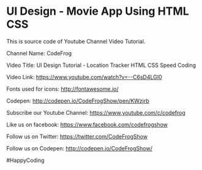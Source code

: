 # UI Design - Movie App Using HTML CSS

This is source code of Youtube Channel Video Tutorial.

Channel Name: CodeFrog

Video Title: UI Design Tutorial - Location Tracker HTML CSS Speed Coding

Video Link: https://www.youtube.com/watch?v=--C6sD4LGI0

Fonts used for icons: http://fontawesome.io/

Codepen: http://codepen.io/CodeFrogShow/pen/KWzjrb

Subscribe our Youtube Channel: https://www.youtube.com/c/codefrog

Like us on facebook: https://www.facebook.com/codefrogshow

Follow us on Twitter: https://twitter.com/CodeFrogShow

Follow us on Codepen: http://codepen.io/CodeFrogShow/

#HappyCoding
